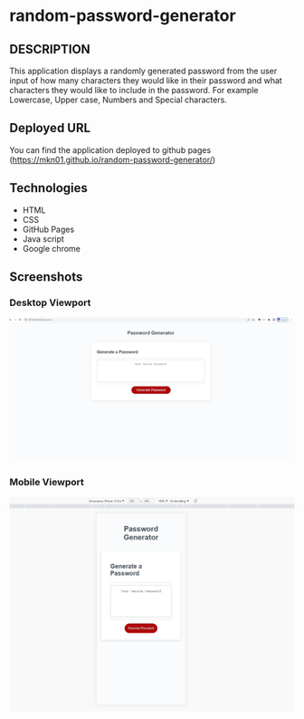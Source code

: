 # random-password-generator

## DESCRIPTION

This application displays a randomly generated password from the user input of how many characters they would like in their password and what characters they would like to include in the password. For example Lowercase, Upper case, Numbers and Special characters.

## Deployed URL

You can find the application deployed to github pages (https://mkn01.github.io/random-password-generator/)

## Technologies

- HTML
- CSS
- GitHub Pages
- Java script
- Google chrome

## Screenshots

### Desktop Viewport

![password generator](./assets/images/password%20generator.jpg)

### Mobile Viewport

![password generator mobile](./assets/images/password%20generator%20mobile.jpg)
